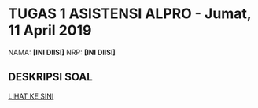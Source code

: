 # TUGAS 1 ASISTENSI ALPRO - Jumat, 11 April 2019
NAMA: **[INI DIISI]**
NRP: **[INI DIISI]**

## DESKRIPSI SOAL
[LIHAT KE SINI](https://github.com/asistensi-matematika/tugas1/blob/master/readme.ipynb)
